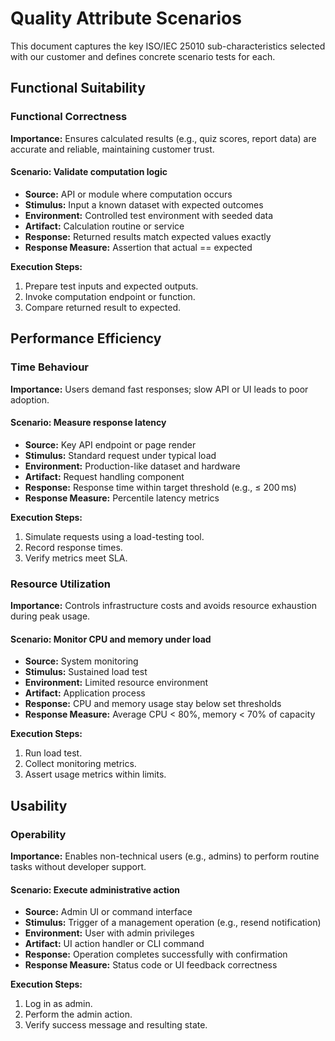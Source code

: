 # Quality Attribute Scenarios

This document captures the key ISO/IEC 25010 sub-characteristics selected with our customer and defines concrete scenario tests for each.

## Functional Suitability

### Functional Correctness

**Importance:** Ensures calculated results (e.g., quiz scores, report data) are accurate and reliable, maintaining customer trust.

#### Scenario: Validate computation logic

* **Source:** API or module where computation occurs
* **Stimulus:** Input a known dataset with expected outcomes
* **Environment:** Controlled test environment with seeded data
* **Artifact:** Calculation routine or service
* **Response:** Returned results match expected values exactly
* **Response Measure:** Assertion that actual == expected

**Execution Steps:**

1. Prepare test inputs and expected outputs.
2. Invoke computation endpoint or function.
3. Compare returned result to expected.

## Performance Efficiency

### Time Behaviour

**Importance:** Users demand fast responses; slow API or UI leads to poor adoption.

#### Scenario: Measure response latency

* **Source:** Key API endpoint or page render
* **Stimulus:** Standard request under typical load
* **Environment:** Production-like dataset and hardware
* **Artifact:** Request handling component
* **Response:** Response time within target threshold (e.g., ≤ 200 ms)
* **Response Measure:** Percentile latency metrics

**Execution Steps:**

1. Simulate requests using a load-testing tool.
2. Record response times.
3. Verify metrics meet SLA.

### Resource Utilization

**Importance:** Controls infrastructure costs and avoids resource exhaustion during peak usage.

#### Scenario: Monitor CPU and memory under load

* **Source:** System monitoring
* **Stimulus:** Sustained load test
* **Environment:** Limited resource environment
* **Artifact:** Application process
* **Response:** CPU and memory usage stay below set thresholds
* **Response Measure:** Average CPU < 80%, memory < 70% of capacity

**Execution Steps:**

1. Run load test.
2. Collect monitoring metrics.
3. Assert usage metrics within limits.

## Usability

### Operability

**Importance:** Enables non-technical users (e.g., admins) to perform routine tasks without developer support.

#### Scenario: Execute administrative action

* **Source:** Admin UI or command interface
* **Stimulus:** Trigger of a management operation (e.g., resend notification)
* **Environment:** User with admin privileges
* **Artifact:** UI action handler or CLI command
* **Response:** Operation completes successfully with confirmation
* **Response Measure:** Status code or UI feedback correctness

**Execution Steps:**

1. Log in as admin.
2. Perform the admin action.
3. Verify success message and resulting state.

